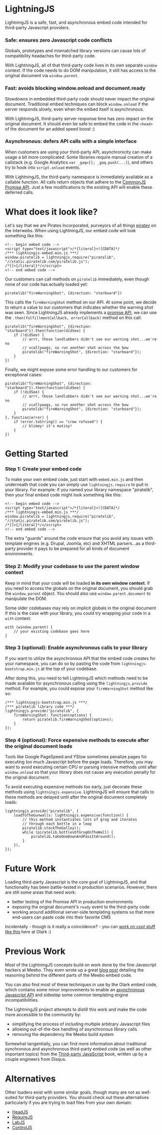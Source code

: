 # LightningJS

LightningJS is a safe, fast, and asynchronous embed code intended for
third-party Javascript providers.


### **Safe:** ensures zero Javascript code conflicts

Globals, prototypes and mismatched library versions can cause lots of
compatibility headaches for third-party code.

With LightningJS, all of that third-party code lives in its own separate
`window` context.  If the code needs to do DOM manipulation, it still has
access to the original document via `window.parent`.

### **Fast:** avoids blocking window.onload and document.ready

Slowdowns in embedded third-party code should never impact the original document.
Traditional embed techniques can block `window.onload` if the server responds
slowly, even when the embed itself is asynchronous.

With LightningJS, third-party server response time has zero impact on the 
original document.  It should even be safe to embed the code in the `<head>` of
the document for an added speed boost :)

### **Asynchronous:** defers API calls with a simple interface

When customers are using your third-party API, asynchronicity can make usage a
bit more complicated.  Some libraries require manual creation of a callstack
(e.g. Google Analytics `var _gaq=[]; _gaq.push(...)`), and others try to hook
into `script.onload` events.

With LightningJS, the third-party namespace is immediately available as a
callable function.  All calls return objects that adhere to the
[CommonJS Promise API](http://wiki.commonjs.org/wiki/Promises/A).  Just a few
modifications to the existing API will enable these deferred calls.

# What does it look like?

Let's say that we are Pirates Incorporated, purveyors of all things
[piratey](http://www.pirateglossary.com/) on the interwebs.  When using
LightningJS, our embed code will look something like this:

    <!-- begin embed code -->
    <script type="text/javascript">/*{literal}<![CDATA[*/
    /*** lightningjs-embed.min.js ***/
    window.piratelib = lightningjs.require("piratelib", "//static.piratelib.com/piratelib.js");
    /*]]>{/literal}*/</script>
    <!-- end embed code -->

Our customers can call methods on `piratelib` immediately, even though none of
our code has actually loaded yet:

    piratelib("fireWarningShot", {direction: "starboard"})

This calls the `fireWarningShot` method on our API.  At some point, we decide to
return a value to our customers that indicates whether the warning shot was seen.
Since LightningJS already implements a [promise API](http://wiki.commonjs.org/wiki/Promises/A),
we can use the `.then(fulfillmentCallback, errorCallback)` method on this call:

    piratelib("fireWarningShot", {direction: "starboard"}).then(function(didSee) {
        if (!didSee) {
            // arrr, those landlubbers didn't see our warning shot...we're no
            // scallywags, so run another shot across the bow
            piratelib("fireWarningShot", {direction: "starboard"});
        }
    })

Finally, we might expose some error handling to our customers for exceptional cases:

    piratelib("fireWarningShot", {direction: "starboard"}).then(function(didSee) {
        if (!didSee) {
            // arrr, those landlubbers didn't see our warning shot...we're no
            // scallywags, so run another shot across the bow
            piratelib("fireWarningShot", {direction: "starboard"});
        }
    }, function(error) {
        if (error.toString() == "crew refused") {
            // blimey! it's mutiny!
        }
    })

# Getting Started

### **Step 1**: Create your embed code

To make your own embed code, just start with `embed.min.js` and then underneath
that code you can simply use `lightningjs.require` to pull in your library.
For example: if you named your library namespace "piratelib", then your
final embed code might look something like this:

    <!-- begin embed code -->
    <script type="text/javascript">/*{literal}<![CDATA[*/
    /*** lightningjs-embed.min.js ***/
    window.piratelib = lightningjs.require("piratelib", "//static.piratelib.com/piratelib.js");
    /*]]>{/literal}*/</script>
    <!-- end embed code -->

The extra "guards" around the code ensure that you avoid any issues with
template engines (e.g. Drupal, Joomla, etc) and XHTML parsers...as a third-party
provider it pays to be prepared for all kinds of document environments.

### **Step 2**: Modify your codebase to use the parent window context

Keep in mind that your code will be loaded **in its own window context**.
If you need to access the globals on the original document, you should grab the
`window.parent` object.  You should also use `window.parent.document` to
manipulate the DOM.

Some older codebases may rely on implicit globals in the original document
If this is the case with your library, you could try wrapping your code in
a `with` context:

    with (window.parent) {
        // your existing codebase goes here
    }

### **Step 3 (optional)**: Enable asynchronous calls to your library

If you want to utilize the asynchronous API that the embed code creates for your
namespace, you can do so by pasting the code from `lightningjs-bootstrap.min.js`
at the top of your codebase.

After doing this, you need to tell LightningJS which methods need to be made
available for asynchronous calling using the `lightningjs.provide` method.
For example, you could expose your `fireWarningShot` method like so:

    /*** lightningjs-bootstrap.min.js ***/
    /*** piratelib library code ***/
    lightningjs.provide("piratelib", {
        fireWarningShot: function(options) {
            return piratelib.fireWarningShot(options);
        }
    });

### **Step 4 (optional)**: Force expensive methods to execute after the original document loads

Tools like Google PageSpeed and YSlow sometimes penalize pages for executing
too much Javascript before the page loads.  Therefore, you may want to avoid
executing certain CPU or parsing intensive methods until after `window.onload`
so that your library does not cause any execution penalty for the original document.

To avoid executing expensive methods too early, just decorate these methods
using `lightningjs.expensive`.  LightningJS will ensure that calls to these
methods are delayed until after the original document completely loads:

    lightningjs.provide("piratelib", {
        loadToTheGunwalls: lightningjs.expensive(function() {
            // this method instantiates lots of grog and iterates
            // through each bottle in a loop
            piratelib.stockTheGalley();
            while (piratelib.bottlesOfGrogOnTheWall) {
                piratelib.takeOneDownAndPassItAround();
            }
        }),
    });

# Future Work

Loading third-party Javascript is the core goal of LightningJS, and that functionality
has been battle-tested in production scenarios.  However, there are still some areas that need work:

- better testing of the Promise API in production environments
- exposing the original document's `ready` event to the third-party code
- working around additional server-side templating systems so that more end-users can paste code into their favorite CMS

Incidentally - though is it really a coincidence? - you can
[work on cool stuff like this](http://www.olark.com/jobs) here at Olark :)

# Previous Work

Most of the LightningJS concepts build on work done by the fine Javascript
hackers at Meebo. They even wrote up a great [blog post](http://blog.meebo.com/?p=2956)
detailing the reasoning behind the different parts of the Meebo embed code.

You can also find most of these techniques in use by the Olark embed code,
which contains some minor improvements to enable an
[asynchronous Javascript API](http://www.olark.com/documentation) and sidestep
some common templating engine incompatibilities. 

The LightningJS project attempts to distill this work and make the code
more accessible to the community by:

* simplifying the process of including multiple arbitrary Javascript files
* allowing out-of-the-box handling of asynchronous library calls
* removing the dependency the Meebo build system

Somewhat tangentially, you can find more information about traditional
synchronous and asynchronous third-party embed code (as well as other important
topics) from the [Third-party JavaScript](http://thirdpartyjs.com/) book,
written up by a couple engineers from Disqus.

# Alternatives

Other loaders exist with some similar goals, though many are not as well-suited
for third-party providers.  You should check out these alternatives particularly
if you are trying to load files from your own domain:

* [HeadJS](http://headjs.com)
* [RequireJS](http://requirejs.org)
* [LabJS](http://labjs.com)
* [ControlJS](http://stevesouders.com/controljs/)
